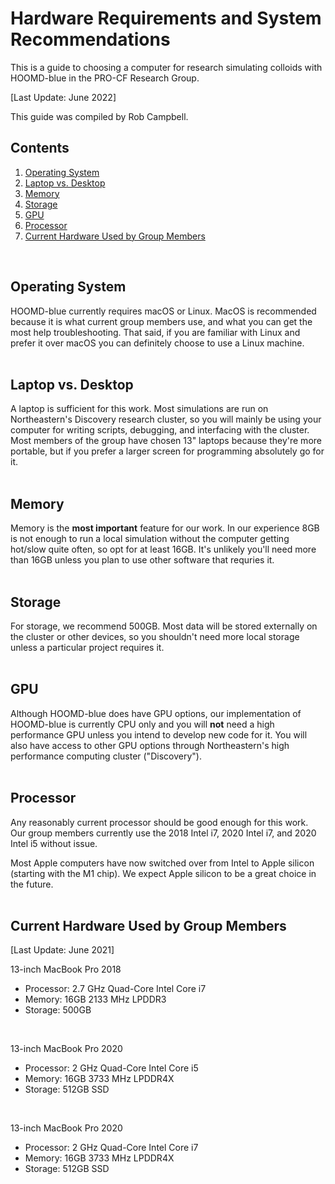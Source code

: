 # Hardware Requirements and System Recommendations

This is a guide to choosing a computer for research simulating colloids with HOOMD-blue in the PRO-CF Research Group.

[Last Update: June 2022]

This guide was compiled by Rob Campbell.
<br>

## Contents
1. [Operating System](/System-Setup/00-Hardware.md#operating-system)
2. [Laptop vs. Desktop](/System-Setup/00-Hardware.md#laptop-vs-desktop)
3. [Memory](/System-Setup/00-Hardware.md#memory)
4. [Storage](/System-Setup/00-Hardware.md#storage)
5. [GPU](/System-Setup/00-Hardware.md#gpu)
6. [Processor](/System-Setup/00-Hardware.md#processor)
7. [Current Hardware Used by Group Members](/System-Setup/00-Hardware.md#current-hardware-used-by-group-members)
<br>

## Operating System

HOOMD-blue currently requires macOS or Linux. MacOS is recommended because it is what current group members use, and what you can get the most help troubleshooting. That said, if you are familiar with Linux and prefer it over macOS you can definitely choose to use a Linux machine.
<br>
<br>
## Laptop vs. Desktop

A laptop is sufficient for this work. Most simulations are run on Northeastern's Discovery research cluster, so you will mainly be using your computer for writing scripts, debugging, and interfacing with the cluster. Most members of the group have chosen 13" laptops because they're more portable, but if you prefer a larger screen for programming absolutely go for it.
<br>
<br>
## Memory

Memory is the **most important** feature for our work. In our experience 8GB is not enough to run a local simulation without the computer getting hot/slow quite often, so opt for at least 16GB. It's unlikely you'll need more than 16GB unless you plan to use other software that requries it.
<br>
<br>
## Storage

For storage, we recommend 500GB. Most data will be stored externally on the cluster or other devices, so you shouldn't need more local storage unless a particular project requires it.
<br>
<br>
## GPU

Although HOOMD-blue does have GPU options, our implementation of HOOMD-blue is currently CPU only and you will **not** need a high performance GPU unless you intend to develop new code for it. You will also have access to other GPU options through Northeastern's high performance computing cluster ("Discovery"). 
<br>
<br>
## Processor

Any reasonably current processor should be good enough for this work. Our group members currently use the 2018 Intel i7, 2020 Intel i7, and 2020 Intel i5 without issue.

Most Apple computers have now switched over from Intel to Apple silicon (starting with the M1 chip). We expect Apple silicon to be a great choice in the future. 
<br>
<br>
## Current Hardware Used by Group Members

[Last Update: June 2021]

13-inch MacBook Pro 2018
* Processor: 2.7 GHz Quad-Core Intel Core i7
* Memory: 16GB 2133 MHz LPDDR3
* Storage: 500GB
<br>

13-inch MacBook Pro 2020
* Processor: 2 GHz Quad-Core Intel Core i5
* Memory: 16GB 3733 MHz LPDDR4X
* Storage: 512GB SSD
<br>

13-inch MacBook Pro 2020
* Processor: 2 GHz Quad-Core Intel Core i7
* Memory: 16GB 3733 MHz LPDDR4X
* Storage: 512GB SSD
<br>


